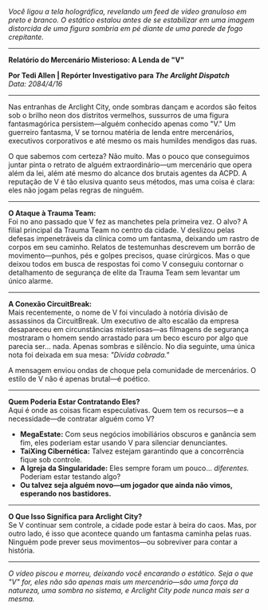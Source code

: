 _Você ligou a tela holográfica, revelando um feed de vídeo granuloso em preto e branco. O estático estalou antes de se estabilizar em uma imagem distorcida de uma figura sombria em pé diante de uma parede de fogo crepitante._

---

**Relatório do Mercenário Misterioso: A Lenda de "V"**

**Por Tedi Allen | Repórter Investigativo para _The Arclight Dispatch_**  
_Data: 2084/4/16_

---

Nas entranhas de Arclight City, onde sombras dançam e acordos são feitos sob o brilho neon dos distritos vermelhos, sussurros de uma figura fantasmagórica persistem—alguém conhecido apenas como "V." Um guerreiro fantasma, V se tornou matéria de lenda entre mercenários, executivos corporativos e até mesmo os mais humildes mendigos das ruas.

O que sabemos com certeza? Não muito. Mas o pouco que conseguimos juntar pinta o retrato de alguém extraordinário—um mercenário que opera além da lei, além até mesmo do alcance dos brutais agentes da ACPD. A reputação de V é tão elusiva quanto seus métodos, mas uma coisa é clara: eles não jogam pelas regras de ninguém.

---

**O Ataque à Trauma Team:**  
Foi no ano passado que V fez as manchetes pela primeira vez. O alvo? A filial principal da Trauma Team no centro da cidade. V deslizou pelas defesas impenetráveis da clínica como um fantasma, deixando um rastro de corpos em seu caminho. Relatos de testemunhas descrevem um borrão de movimento—punhos, pés e golpes precisos, quase cirúrgicos. Mas o que deixou todos em busca de respostas foi como V conseguiu contornar o detalhamento de segurança de elite da Trauma Team sem levantar um único alarme.

---

**A Conexão CircuitBreak:**  
Mais recentemente, o nome de V foi vinculado à notória divisão de assassinos da CircuitBreak. Um executivo de alto escalão da empresa desapareceu em circunstâncias misteriosas—as filmagens de segurança mostraram o homem sendo arrastado para um beco escuro por algo que parecia ser... nada. Apenas sombras e silêncio. No dia seguinte, uma única nota foi deixada em sua mesa: _"Dívida cobrada."_

A mensagem enviou ondas de choque pela comunidade de mercenários. O estilo de V não é apenas brutal—é poético.

---

**Quem Poderia Estar Contratando Eles?**  
Aqui é onde as coisas ficam especulativas. Quem tem os recursos—e a necessidade—de contratar alguém como V?

- **MegaEstate:** Com seus negócios imobiliários obscuros e ganância sem fim, eles poderiam estar usando V para silenciar denunciantes.
- **TaiXing Cibernética:** Talvez estejam garantindo que a concorrência fique sob controle.
- **A Igreja da Singularidade:** Eles sempre foram um pouco... _diferentes._ Poderiam estar testando algo?
- **Ou talvez seja alguém novo—um jogador que ainda não vimos, esperando nos bastidores.**

---

**O Que Isso Significa para Arclight City?**  
Se V continuar sem controle, a cidade pode estar à beira do caos. Mas, por outro lado, é isso que acontece quando um fantasma caminha pelas ruas. Ninguém pode prever seus movimentos—ou sobreviver para contar a história.

---

_O vídeo piscou e morreu, deixando você encarando o estático. Seja o que "V" for, eles não são apenas mais um mercenário—são uma força da natureza, uma sombra no sistema, e Arclight City pode nunca mais ser a mesma._
